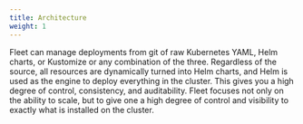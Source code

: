```yaml
---
title: Architecture
weight: 1
---
```


Fleet can manage deployments from git of raw Kubernetes YAML, Helm charts, or Kustomize or any combination of the three. Regardless of the source, all resources are dynamically turned into Helm charts, and Helm is used as the engine to deploy everything in the cluster. This gives you a high degree of control, consistency, and auditability. Fleet focuses not only on the ability to scale, but to give one a high degree of control and visibility to exactly what is installed on the cluster.

<!-- ![Architecture](./assets/img/rancher/fleet-architecture.svg) -->

